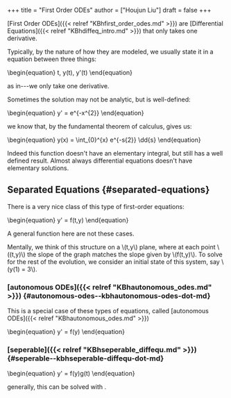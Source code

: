 +++
title = "First Order ODEs"
author = ["Houjun Liu"]
draft = false
+++

[First Order ODEs]({{< relref "KBhfirst_order_odes.md" >}}) are [Differential Equations]({{< relref "KBhdiffeq_intro.md" >}}) that only takes one derivative.

Typically, by the nature of how they are modeled, we usually state it in a equation between three things:

\begin{equation}
t, y(t), y'(t)
\end{equation}

as in---we only take one derivative.

Sometimes the solution may not be analytic, but is well-defined:

\begin{equation}
y' = e^{-x^{2}}
\end{equation}

we know that, by the fundamental theorem of calculus, gives us:

\begin{equation}
y(x) = \int\_{0}^{x} e^{-s{2}} \dd{s}
\end{equation}

Indeed this function doesn't have an elementary integral, but still has a well defined result. Almost always differential equations doesn't have elementary solutions.


## Separated Equations {#separated-equations}

There is a very nice class of this type of first-order equations:

\begin{equation}
y' = f(t,y)
\end{equation}

A general function here are not these cases.

Mentally, we think of this structure on a \\(t,y\\) plane, where at each point \\((t,y)\\) the slope of the graph matches the slope given by \\(f(t,y)\\). To solve for the rest of the evolution, we consider an initial state of this system, say \\(y(1) = 3\\).


### [autonomous ODEs]({{< relref "KBhautonomous_odes.md" >}}) {#autonomous-odes--kbhautonomous-odes-dot-md}

This is a special case of these types of equations, called [autonomous ODEs]({{< relref "KBhautonomous_odes.md" >}})

\begin{equation}
y' = f(y)
\end{equation}


### [seperable]({{< relref "KBhseperable_diffequ.md" >}}) {#seperable--kbhseperable-diffequ-dot-md}

\begin{equation}
y' = f(y)g(t)
\end{equation}

generally, this can be solved with .
